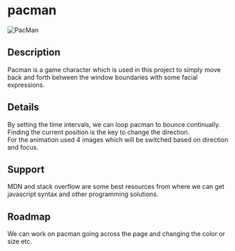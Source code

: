 # pacman

![PacMan](https://user-images.githubusercontent.com/73146657/141847823-f9314ea0-61c2-49bd-a4d6-9662d512abce.png)

## Description
Pacman is a game character which is used in this project to simply move back and forth between   the window boundaries with some facial expressions. 

## Details
By setting the time intervals, we can loop pacman to bounce continually. Finding the current position is the key to change the direction.   
For the animation used 4 images which will be switched based on direction and focus.

## Support
MDN and stack overflow are some best resources from where we can get javascript syntax and other programming solutions.

## Roadmap
We can work on pacman going across the page and changing the color or size etc. 
